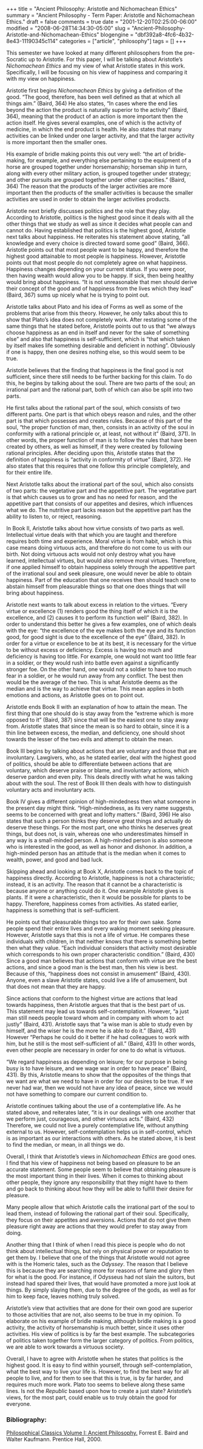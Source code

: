+++
title = "Ancient Philosophy: Aristotle and Nichomachean Ethics"
summary = "Ancient Philosophy - Term Paper: Aristotle and Nichomachean Ethics."
draft = false
comments = true
date = "2001-12-20T02:25:00-06:00"
modified = "2008-06-28T14:34:30-05:00"
slug = "Ancient-Philosophy-Aristotle-and-Nichomachean-Ethics"
blogengine = "dbf392a8-4fc6-4b32-8e43-11190345c114"
categories = ["article", "philosophy"]
tags = []
+++

<p>
This semester we have looked at many different philosophers from the pre-Socratic up to Aristotle. For this paper, I will be talking about Aristotle&rsquo;s <em>Nichomachean Ethics</em> and my view of what Aristotle states in this work. Specifically, I will be focusing on his view of happiness and comparing it with my view on happiness.
</p>
<p>
Aristotle first begins <em>Nichomachean Ethics</em> by giving a definition of the good. &ldquo;The good, therefore, has been well defined as that at which all things aim.&rdquo; (Baird, 364) He also states, &ldquo;In cases where the end lies beyond the action the product is naturally superior to the activity&rdquo; (Baird, 364), meaning that the product of an action is more important then the action itself. He gives several examples, one of which is the activity of medicine, in which the end product is health. He also states that many activities can be linked under one larger activity, and that the larger activity is more important then the smaller ones.
</p>
<p>
His example of bridle making points this out very well: &ldquo;the art of bridle-making, for example, and everything else pertaining to the equipment of a horse are grouped together under horsemanship; horseman ship in turn, along with every other military action, is grouped together under strategy; and other pursuits are grouped together under other capacities.&rdquo; (Baird, 364) The reason that the products of the larger activities are more important then the products of the smaller activities is because the smaller activities are used in order to obtain the larger activities products.
</p>
<p>
Aristotle next briefly discusses politics and the role that they play. According to Aristotle, politics is the highest good since it deals with all the other things that we study as well as since it decides what people can and cannot do. Having established that politics is the highest good, Aristotle next talks about happiness. He reiterates his statement above stating, &ldquo;all knowledge and every choice is directed toward some good&rdquo; (Baird, 366). Aristotle points out that most people want to be happy, and therefore the highest good attainable to most people is happiness. However, Aristotle points out that most people do not completely agree on what happiness. Happiness changes depending on your current status. If you were poor, then having wealth would allow you to be happy. If sick, then being healthy would bring about happiness. &ldquo;It is not unreasonable that men should derive their concept of the good and of happiness from the lives which they lead&rdquo; (Baird, 367) sums up nicely what he is trying to point out.
</p>
<p>
Aristotle talks about Plato and his idea of Forms as well as some of the problems that arise from this theory. However, he only talks about this to show that Plato&rsquo;s idea does not completely work. After restating some of the same things that he stated before, Aristotle points out to us that &ldquo;we always choose happiness as an end in itself and never for the sake of something else&rdquo; and also that happiness is self-sufficient, which is &ldquo;that which taken by itself makes life something desirable and deficient in nothing&rdquo;. Obviously if one is happy, then one desires nothing else, so this would seem to be true.
</p>
<p>
Aristotle believes that the finding that happiness is the final good is not sufficient, since there still needs to be further backing for this claim. To do this, he begins by talking about the soul. There are two parts of the soul; an irrational part and the rational part, both of which can also be split into two parts.
</p>
<p>
He first talks about the rational part of the soul, which consists of two different parts. One part is that which obeys reason and rules, and the other part is that which possesses and creates rules. Because of this part of the soul, &ldquo;the proper function of man, then, consists in an activity of the soul in conformity with a rational principle or, at least, not without it&rdquo; (Baird, 371). In other words, the proper function of man is to follow the rules that have been created by others, as well as himself, if they were created by following rational principles. After deciding upon this, Aristotle states that the definition of happiness is &ldquo;activity in conformity of virtue&rdquo; (Baird, 372). He also states that this requires that one follow this principle completely, and for their entire life.
</p>
<p>
Next Aristotle talks about the irrational part of the soul, which also consists of two parts: the vegetative part and the appetitive part. The vegetative part is that which causes us to grow and has no need for reason, and the appetitive part that consists of our appetites and desires, which influences what we do. The nutritive part lacks reason but the appetitive part has the ability to listen to, or reject, reasoning.
</p>
<p>
In Book II, Aristotle talks about how virtue consists of two parts as well. Intellectual virtue deals with that which you are taught and therefore requires both time and experience. Moral virtue is from habit, which is this case means doing virtuous acts, and therefore do not come to us with our birth. Not doing virtuous acts would not only destroy what you have learned, intellectual virtues, but would also remove moral virtues. Therefore, if one applied himself to obtain happiness solely through the appetitive part of the irrational soul and seek pleasure, one would never be able to obtain happiness. Part of the education that one receives then should teach one to abstain himself from pleasurable things so that one does things that will bring about happiness.
</p>
<p>
Aristotle next wants to talk about excess in relation to the virtues. &ldquo;Every virtue or excellence (1) renders good the thing itself of which it is the excellence, and (2) causes it to perform its function well&rdquo; (Baird, 382). In order to understand this better he gives a few examples, one of which deals with the eye: &ldquo;the excellence of the eye makes both the eye and its function good, for good sight is due to the excellence of the eye&rdquo; (Baird, 382). In order for a virtue or excellence to be at its best, it is necessary for the virtue to be without excess or deficiency. Excess is having too much and deficiency is having too little. For example, one would not want too little fear in a soldier, or they would rush into battle even against a significantly stronger foe. On the other hand, one would not a soldier to have too much fear in a soldier, or he would run away from any conflict. The best then would be the average of the two. This is what Aristotle deems as the median and is the way to achieve that virtue. This mean applies in both emotions and actions, as Aristotle goes on to point out.
</p>
<p>
Aristotle ends Book II with an explanation of how to attain the mean. The first thing that one should do is stay away from the &ldquo;extreme which is more opposed to it&rdquo; (Baird, 387) since that will be the easiest one to stay away from. Aristotle states that since the mean is so hard to obtain, since it is a thin line between excess, the median, and deficiency, one should shoot towards the lesser of the two evils and attempt to obtain the mean.
</p>
<p>
Book III begins by talking about actions that are voluntary and those that are involuntary. Lawgivers, who, as he stated earlier, deal with the highest good of politics, should be able to differentiate between actions that are voluntary, which deserve praise or blame, and involuntary actions, which deserve pardon and even pity. This deals directly with what he was talking about with the soul. The rest of Book III then deals with how to distinguish voluntary acts and involuntary acts.
</p>
<p>
Book IV gives a different opinion of high-mindedness then what someone in the present day might think. &ldquo;High-mindedness, as its very name suggests, seems to be concerned with great and lofty matters.&rdquo; (Baird, 396) He also states that such a person thinks they deserve great things and actually do deserve these things. For the most part, one who thinks he deserves great things, but does not, is vain, whereas one who underestimates himself in any way is a small-minded person. A high-minded person is also someone who is interested in the good, as well as honor and dishonor. In addition, a high-minded person has an attitude that is the median when it comes to wealth, power, and good and bad luck.
</p>
<p>
Skipping ahead and looking at Book X, Aristotle comes back to the topic of happiness directly. According to Aristotle, happiness is not a characteristic; instead, it is an activity. The reason that it cannot be a characteristic is because anyone or anything could do it. One example Aristotle gives is plants. If it were a characteristic, then it would be possible for plants to be happy. Therefore, happiness comes from activities. As stated earlier, happiness is something that is self-sufficient.
</p>
<p>
He points out that pleasurable things too are for their own sake. Some people spend their entire lives and every waking moment seeking pleasure. However, Aristotle says that this is not a life of virtue. He compares these individuals with children, in that neither knows that there is something better then what they value. &ldquo;Each individual considers that activity most desirable which corresponds to his own proper characteristic condition.&rdquo; (Baird, 430) Since a good man believes that actions that conform with virtue are the best actions, and since a good man is the best man, then his view is best. Because of this, &ldquo;happiness does not consist in amusement&rdquo; (Baird, 430). Anyone, even a slave Aristotle states, could live a life of amusement, but that does not mean that they are happy.
</p>
<p>
Since actions that conform to the highest virtue are actions that lead towards happiness, then Aristotle argues that that is the best part of us. This statement may lead us towards self-contemplation. However, &ldquo;a just man still needs people toward whom and in company with whom to act justly&rdquo; (Baird, 431). Aristotle says that &ldquo;a wise man is able to study even by himself, and the wiser he is the more he is able to do it.&rdquo; (Baird, 431) However &ldquo;Perhaps he could do it better if he had colleagues to work with him, but he still is the most self-sufficient of all.&rdquo; (Baird, 431) In other words, even other people are necessary in order for one to do what is virtuous.
</p>
<p>
&ldquo;We regard happiness as depending on leisure; for our purpose in being busy is to have leisure, and we wage war in order to have peace&rdquo; (Baird, 431). By this, Aristotle means to show that the opposites of the things that we want are what we need to have in order for our desires to be true. If we never had war, then we would not have any idea of peace, since we would not have something to compare our current condition to.
</p>
<p>
Aristotle continues talking about the use of a contemplative life. As he stated above, and reiterates later, &ldquo;it is in our dealings with one another that we perform just, courageous, and other virtuous acts.&rdquo; (Baird, 432) Therefore, we could not live a purely contemplative life, without anything external to us. However, self-contemplation helps us in self-control, which is as important as our interactions with others. As he stated above, it is best to find the median, or mean, in all things we do.
</p>
<p>
Overall, I think that Aristotle&rsquo;s views in <em>Nichomachean Ethics</em> are good ones. I find that his view of happiness not being based on pleasure to be an accurate statement. Some people seem to believe that obtaining pleasure is the most important thing in their lives. When it comes to thinking about other people, they ignore any responsibility that they might have to them and go back to thinking about how they will be able to fulfill their desire for pleasure.
</p>
<p>
Many people allow that which Aristotle calls the irrational part of the soul to lead them, instead of following the rational part of their soul. Specifically, they focus on their appetites and aversions. Actions that do not give them pleasure right away are actions that they would prefer to stay away from doing.
</p>
<p>
Another thing that I think of when I read this piece is people who do not think about intellectual things, but rely on physical power or reputation to get them by. I believe that one of the things that Aristotle would not agree with is the Homeric tales, such as the <em>Odyssey</em>. The reason that I believe this is because they are searching more for reasons of fame and glory then for what is the good. For instance, if Odysseus had not slain the suitors, but instead had spared their lives, that would have promoted a more just look at things. By simply slaying them, due to the degree of the gods, as well as for him to keep face, leaves nothing truly solved.
</p>
<p>
Aristotle&rsquo;s view that activities that are done for their own good are superior to those activities that are not, also seems to be true in my opinion. To elaborate on his example of bridle making, although bridle making is a good activity, the activity of horsemanship is much better, since it uses other activities. His view of politics is by far the best example. The subcategories of politics taken together form the larger category of politics. From politics, we are able to work towards a virtuous society.
</p>
<p>
Overall, I have to agree with Aristotle when he states that politics is the highest good. It is easy to find within yourself, through self-contemplation, what the best way to live your life is. However, to find the best way for all people to live, and for them to see that this is true, is by far harder, and requires much more work. Plato too seems to believe along these same lines. Is not the <em>Republic</em> based upon how to create a just state? Aristotle&rsquo;s views, for the most part, could enable us to truly obtain the good for everyone.
</p>
<h3>Bibliography:</h3>
<p>
<u>Philosophical Classics Volume I: Ancient Philosophy.</u> Forrest E. Baird and Walter Kaufmann. Prentice Hall, 2000.
</p>

